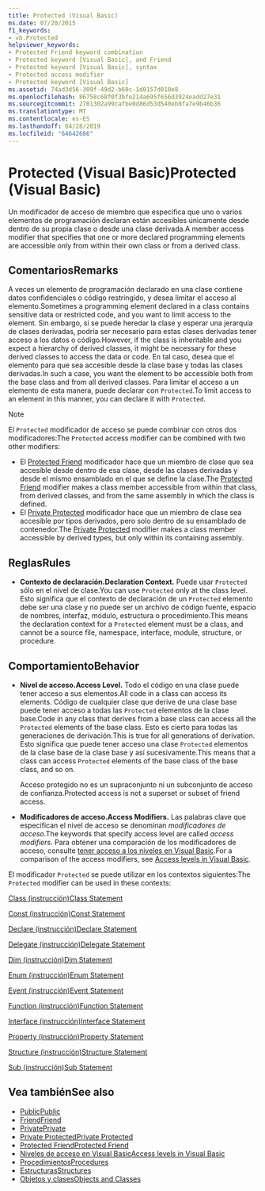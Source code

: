 ```yaml
---
title: Protected (Visual Basic)
ms.date: 07/20/2015
f1_keywords:
- vb.Protected
helpviewer_keywords:
- Protected Friend keyword combination
- Protected keyword [Visual Basic], and Friend
- Protected keyword [Visual Basic], syntax
- Protected access modifier
- Protected keyword [Visual Basic]
ms.assetid: 74ad3d56-309f-49d2-b60c-1d0157d010e8
ms.openlocfilehash: 86758c68f0f3bfe214a695f656d3924eadd27e31
ms.sourcegitcommit: 2701302a99cafbe0d86d53d540eb0fa7e9b46b36
ms.translationtype: MT
ms.contentlocale: es-ES
ms.lasthandoff: 04/28/2019
ms.locfileid: "64642686"
---
```

# <a name="protected-visual-basic"></a><span data-ttu-id="88e18-102">Protected (Visual Basic)</span><span class="sxs-lookup"><span data-stu-id="88e18-102">Protected (Visual Basic)</span></span>
<span data-ttu-id="88e18-103">Un modificador de acceso de miembro que especifica que uno o varios elementos de programación declaran están accesibles únicamente desde dentro de su propia clase o desde una clase derivada.</span><span class="sxs-lookup"><span data-stu-id="88e18-103">A member access modifier that specifies that one or more declared programming elements are accessible only from within their own class or from a derived class.</span></span>  
  
## <a name="remarks"></a><span data-ttu-id="88e18-104">Comentarios</span><span class="sxs-lookup"><span data-stu-id="88e18-104">Remarks</span></span>  
 <span data-ttu-id="88e18-105">A veces un elemento de programación declarado en una clase contiene datos confidenciales o código restringido, y desea limitar el acceso al elemento.</span><span class="sxs-lookup"><span data-stu-id="88e18-105">Sometimes a programming element declared in a class contains sensitive data or restricted code, and you want to limit access to the element.</span></span> <span data-ttu-id="88e18-106">Sin embargo, si se puede heredar la clase y esperar una jerarquía de clases derivadas, podría ser necesario para estas clases derivadas tener acceso a los datos o código.</span><span class="sxs-lookup"><span data-stu-id="88e18-106">However, if the class is inheritable and you expect a hierarchy of derived classes, it might be necessary for these derived classes to access the data or code.</span></span> <span data-ttu-id="88e18-107">En tal caso, desea que el elemento para que sea accesible desde la clase base y todas las clases derivadas.</span><span class="sxs-lookup"><span data-stu-id="88e18-107">In such a case, you want the element to be accessible both from the base class and from all derived classes.</span></span> <span data-ttu-id="88e18-108">Para limitar el acceso a un elemento de esta manera, puede declarar con `Protected`.</span><span class="sxs-lookup"><span data-stu-id="88e18-108">To limit access to an element in this manner, you can declare it with `Protected`.</span></span>  

> [!NOTE]
> <span data-ttu-id="88e18-109">El `Protected` modificador de acceso se puede combinar con otros dos modificadores:</span><span class="sxs-lookup"><span data-stu-id="88e18-109">The `Protected` access modifier can be combined with two other modifiers:</span></span>
> - <span data-ttu-id="88e18-110">El [Protected Friend](protected-friend.md) modificador hace que un miembro de clase que sea accesible desde dentro de esa clase, desde las clases derivadas y desde el mismo ensamblado en el que se define la clase.</span><span class="sxs-lookup"><span data-stu-id="88e18-110">The [Protected Friend](protected-friend.md) modifier makes a class member accessible from within that class, from derived classes, and from the same assembly in which the class is defined.</span></span> 
> - <span data-ttu-id="88e18-111">El [Private Protected](private-protected.md) modificador hace que un miembro de clase sea accesible por tipos derivados, pero solo dentro de su ensamblado de contenedor.</span><span class="sxs-lookup"><span data-stu-id="88e18-111">The [Private Protected](private-protected.md) modifier makes a class member accessible by derived types, but only within its containing assembly.</span></span>
  
## <a name="rules"></a><span data-ttu-id="88e18-112">Reglas</span><span class="sxs-lookup"><span data-stu-id="88e18-112">Rules</span></span>  
  
- <span data-ttu-id="88e18-113">**Contexto de declaración.**</span><span class="sxs-lookup"><span data-stu-id="88e18-113">**Declaration Context.**</span></span> <span data-ttu-id="88e18-114">Puede usar `Protected` sólo en el nivel de clase.</span><span class="sxs-lookup"><span data-stu-id="88e18-114">You can use `Protected` only at the class level.</span></span> <span data-ttu-id="88e18-115">Esto significa que el contexto de declaración de un `Protected` elemento debe ser una clase y no puede ser un archivo de código fuente, espacio de nombres, interfaz, módulo, estructura o procedimiento.</span><span class="sxs-lookup"><span data-stu-id="88e18-115">This means the declaration context for a `Protected` element must be a class, and cannot be a source file, namespace, interface, module, structure, or procedure.</span></span>  

## <a name="behavior"></a><span data-ttu-id="88e18-116">Comportamiento</span><span class="sxs-lookup"><span data-stu-id="88e18-116">Behavior</span></span>  
  
- <span data-ttu-id="88e18-117">**Nivel de acceso.**</span><span class="sxs-lookup"><span data-stu-id="88e18-117">**Access Level.**</span></span> <span data-ttu-id="88e18-118">Todo el código en una clase puede tener acceso a sus elementos.</span><span class="sxs-lookup"><span data-stu-id="88e18-118">All code in a class can access its elements.</span></span> <span data-ttu-id="88e18-119">Código de cualquier clase que derive de una clase base puede tener acceso a todas las `Protected` elementos de la clase base.</span><span class="sxs-lookup"><span data-stu-id="88e18-119">Code in any class that derives from a base class can access all the `Protected` elements of the base class.</span></span> <span data-ttu-id="88e18-120">Esto es cierto para todas las generaciones de derivación.</span><span class="sxs-lookup"><span data-stu-id="88e18-120">This is true for all generations of derivation.</span></span> <span data-ttu-id="88e18-121">Esto significa que puede tener acceso una clase `Protected` elementos de la clase base de la clase base y así sucesivamente.</span><span class="sxs-lookup"><span data-stu-id="88e18-121">This means that a class can access `Protected` elements of the base class of the base class, and so on.</span></span>  
  
     <span data-ttu-id="88e18-122">Acceso protegido no es un supraconjunto ni un subconjunto de acceso de confianza.</span><span class="sxs-lookup"><span data-stu-id="88e18-122">Protected access is not a superset or subset of friend access.</span></span>  
  
- <span data-ttu-id="88e18-123">**Modificadores de acceso.**</span><span class="sxs-lookup"><span data-stu-id="88e18-123">**Access Modifiers.**</span></span> <span data-ttu-id="88e18-124">Las palabras clave que especifican el nivel de acceso se denominan *modificadores de acceso*.</span><span class="sxs-lookup"><span data-stu-id="88e18-124">The keywords that specify access level are called *access modifiers*.</span></span> <span data-ttu-id="88e18-125">Para obtener una comparación de los modificadores de acceso, consulte [tener acceso a los niveles en Visual Basic](../../../visual-basic/programming-guide/language-features/declared-elements/access-levels.md).</span><span class="sxs-lookup"><span data-stu-id="88e18-125">For a comparison of the access modifiers, see [Access levels in Visual Basic](../../../visual-basic/programming-guide/language-features/declared-elements/access-levels.md).</span></span>  
  
 <span data-ttu-id="88e18-126">El modificador `Protected` se puede utilizar en los contextos siguientes:</span><span class="sxs-lookup"><span data-stu-id="88e18-126">The `Protected` modifier can be used in these contexts:</span></span>  
  
 [<span data-ttu-id="88e18-127">Class (instrucción)</span><span class="sxs-lookup"><span data-stu-id="88e18-127">Class Statement</span></span>](../../../visual-basic/language-reference/statements/class-statement.md)  
  
 [<span data-ttu-id="88e18-128">Const (instrucción)</span><span class="sxs-lookup"><span data-stu-id="88e18-128">Const Statement</span></span>](../../../visual-basic/language-reference/statements/const-statement.md)  
  
 [<span data-ttu-id="88e18-129">Declare (instrucción)</span><span class="sxs-lookup"><span data-stu-id="88e18-129">Declare Statement</span></span>](../../../visual-basic/language-reference/statements/declare-statement.md)  
  
 [<span data-ttu-id="88e18-130">Delegate (instrucción)</span><span class="sxs-lookup"><span data-stu-id="88e18-130">Delegate Statement</span></span>](../../../visual-basic/language-reference/statements/delegate-statement.md)  
  
 [<span data-ttu-id="88e18-131">Dim (instrucción)</span><span class="sxs-lookup"><span data-stu-id="88e18-131">Dim Statement</span></span>](../../../visual-basic/language-reference/statements/dim-statement.md)  
  
 [<span data-ttu-id="88e18-132">Enum (instrucción)</span><span class="sxs-lookup"><span data-stu-id="88e18-132">Enum Statement</span></span>](../../../visual-basic/language-reference/statements/enum-statement.md)  
  
 [<span data-ttu-id="88e18-133">Event (instrucción)</span><span class="sxs-lookup"><span data-stu-id="88e18-133">Event Statement</span></span>](../../../visual-basic/language-reference/statements/event-statement.md)  
  
 [<span data-ttu-id="88e18-134">Function (instrucción)</span><span class="sxs-lookup"><span data-stu-id="88e18-134">Function Statement</span></span>](../../../visual-basic/language-reference/statements/function-statement.md)  
  
 [<span data-ttu-id="88e18-135">Interface (instrucción)</span><span class="sxs-lookup"><span data-stu-id="88e18-135">Interface Statement</span></span>](../../../visual-basic/language-reference/statements/interface-statement.md)  
  
 [<span data-ttu-id="88e18-136">Property (instrucción)</span><span class="sxs-lookup"><span data-stu-id="88e18-136">Property Statement</span></span>](../../../visual-basic/language-reference/statements/property-statement.md)  
  
 [<span data-ttu-id="88e18-137">Structure (instrucción)</span><span class="sxs-lookup"><span data-stu-id="88e18-137">Structure Statement</span></span>](../../../visual-basic/language-reference/statements/structure-statement.md)  
  
 [<span data-ttu-id="88e18-138">Sub (instrucción)</span><span class="sxs-lookup"><span data-stu-id="88e18-138">Sub Statement</span></span>](../../../visual-basic/language-reference/statements/sub-statement.md)  
  
## <a name="see-also"></a><span data-ttu-id="88e18-139">Vea también</span><span class="sxs-lookup"><span data-stu-id="88e18-139">See also</span></span>

- [<span data-ttu-id="88e18-140">Public</span><span class="sxs-lookup"><span data-stu-id="88e18-140">Public</span></span>](../../../visual-basic/language-reference/modifiers/public.md)
- [<span data-ttu-id="88e18-141">Friend</span><span class="sxs-lookup"><span data-stu-id="88e18-141">Friend</span></span>](../../../visual-basic/language-reference/modifiers/friend.md)
- [<span data-ttu-id="88e18-142">Private</span><span class="sxs-lookup"><span data-stu-id="88e18-142">Private</span></span>](../../../visual-basic/language-reference/modifiers/private.md)
- [<span data-ttu-id="88e18-143">Private Protected</span><span class="sxs-lookup"><span data-stu-id="88e18-143">Private Protected</span></span>](private-protected.md)
- [<span data-ttu-id="88e18-144">Protected Friend</span><span class="sxs-lookup"><span data-stu-id="88e18-144">Protected Friend</span></span>](protected-friend.md)
- [<span data-ttu-id="88e18-145">Niveles de acceso en Visual Basic</span><span class="sxs-lookup"><span data-stu-id="88e18-145">Access levels in Visual Basic</span></span>](../../../visual-basic/programming-guide/language-features/declared-elements/access-levels.md)
- [<span data-ttu-id="88e18-146">Procedimientos</span><span class="sxs-lookup"><span data-stu-id="88e18-146">Procedures</span></span>](../../../visual-basic/programming-guide/language-features/procedures/index.md)
- [<span data-ttu-id="88e18-147">Estructuras</span><span class="sxs-lookup"><span data-stu-id="88e18-147">Structures</span></span>](../../../visual-basic/programming-guide/language-features/data-types/structures.md)
- [<span data-ttu-id="88e18-148">Objetos y clases</span><span class="sxs-lookup"><span data-stu-id="88e18-148">Objects and Classes</span></span>](../../../visual-basic/programming-guide/language-features/objects-and-classes/index.md)
